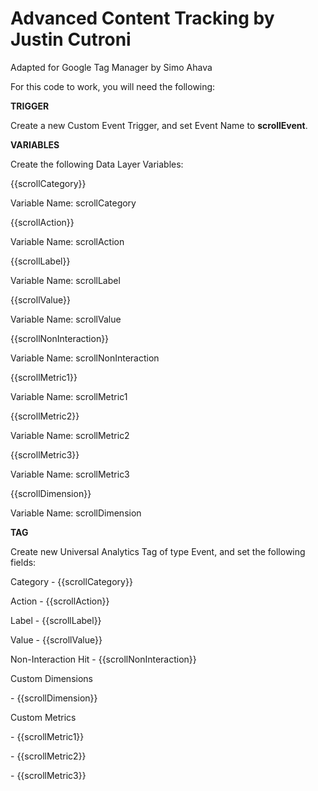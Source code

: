 # Advanced Content Tracking by Justin Cutroni
Adapted for Google Tag Manager by Simo Ahava

For this code to work, you will need the following:


**TRIGGER**

Create a new Custom Event Trigger, and set Event Name to **scrollEvent**.


**VARIABLES**


Create the following Data Layer Variables:

{{scrollCategory}}

Variable Name: scrollCategory

{{scrollAction}}

Variable Name: scrollAction

{{scrollLabel}}

Variable Name: scrollLabel

{{scrollValue}}

Variable Name: scrollValue

{{scrollNonInteraction}}

Variable Name: scrollNonInteraction

{{scrollMetric1}}

Variable Name: scrollMetric1

{{scrollMetric2}}

Variable Name: scrollMetric2

{{scrollMetric3}}

Variable Name: scrollMetric3

{{scrollDimension}}

Variable Name: scrollDimension


**TAG**

Create new Universal Analytics Tag of type Event, and set the following fields:


Category - {{scrollCategory}}

Action - {{scrollAction}}

Label - {{scrollLabel}}

Value - {{scrollValue}}

Non-Interaction Hit - {{scrollNonInteraction}}


Custom Dimensions

<set dimension index> - {{scrollDimension}}


Custom Metrics

<set metric index> - {{scrollMetric1}}

<set metric index> - {{scrollMetric2}}

<set metric index> - {{scrollMetric3}}
